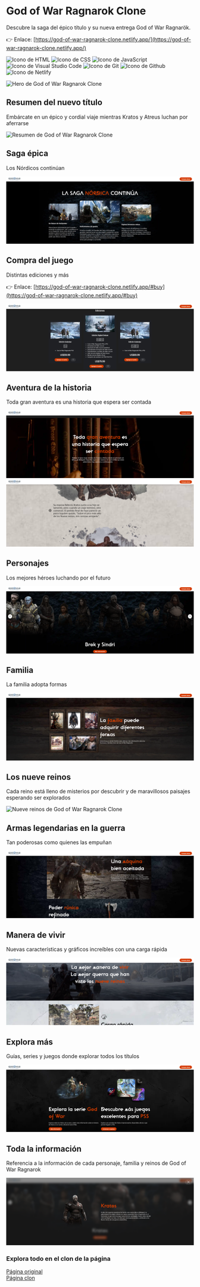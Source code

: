 # God of War Ragnarok Clone

Descubre la saga del épico título y su nueva entrega God of War Ragnarök.

👉 Enlace: [https://god-of-war-ragnarok-clone.netlify.app/](https://god-of-war-ragnarok-clone.netlify.app/)  

<p align="left">
  <img src="https://img.shields.io/badge/HTML5-E34F26?style=for-the-badge&logo=html5&logoColor=white" alt="Icono de HTML">
  <img src="https://img.shields.io/badge/CSS3-1572B6?style=for-the-badge&logo=css3&logoColor=white" alt="Icono de CSS">
  <img src="https://img.shields.io/badge/JavaScript-323330?style=for-the-badge&logo=javascript&logoColor=F7DF1E" alt="Icono de JavaScript">
  <img src="https://img.shields.io/badge/Visual_Studio_Code-0078D4?style=for-the-badge&logo=visual%20studio%20code&logoColor=white" alt="Icono de Visual Studio Code">
  <img src="https://img.shields.io/badge/GIT-E44C30?style=for-the-badge&logo=git&logoColor=white" alt="Icono de Git">
  <img src="https://img.shields.io/badge/GitHub-100000?style=for-the-badge&logo=github&logoColor=white" alt="Icono de Github">
  <img src="https://img.shields.io/badge/Netlify-00C7B7?style=for-the-badge&logo=netlify&logoColor=white" alt="Icono de Netlify">
</p>

![Hero de God of War Ragnarok Clone](./images/readme-images/hero.png)

## Resumen del nuevo título

Embárcate en un épico y cordial viaje mientras Kratos y Atreus luchan por aferrarse

![Resumen de God of War Ragnarok Clone](./images/readme-images/about.png)

## Saga épica

Los Nórdicos continúan

![Saga de God of War Ragnarok Clone](./images/readme-images/saga.png)

## Compra del juego

Distintas ediciones y más

👉 Enlace: [https://god-of-war-ragnarok-clone.netlify.app/#buy](https://god-of-war-ragnarok-clone.netlify.app/#buy)  

![Compra de God of War Ragnarok Clone](./images/readme-images/purchase.png)

## Aventura de la historia

Toda gran aventura es una historia que espera ser contada

![Aventura de God of War Ragnarok Clone](./images/readme-images/aventure.png)
![Historia de God of War Ragnarok Clone](./images/readme-images/history.png)

## Personajes

Los mejores héroes luchando por el futuro

![Personajes de God of War Ragnarok Clone](./images/readme-images/characters.png)

## Familia

La familia adopta formas

![Familia de God of War Ragnarok Clone](./images/readme-images/family.png)

## Los nueve reinos

Cada reino está lleno de misterios por descubrir y de maravillosos paisajes esperando ser explorados

![Nueve reinos de God of War Ragnarok Clone](./images/readme-images/kingdoms.png)

## Armas legendarias en la guerra

Tan poderosas como quienes las empuñan

![Armas legendarias de God of War Ragnarok Clone](./images/readme-images/war.png)

## Manera de vivir

Nuevas características y gráficos increíbles con una carga rápida 

![Características God of War Ragnarok Clone](./images/readme-images/features.png)

## Explora más

Guías, series y juegos donde explorar todos los títulos

![Explora más en God of War Ragnarok Clone](./images/readme-images/explore.png)

## Toda la información

Referencia a la información de cada personaje, familia y reinos de God of War Ragnarok

![Información de cada personaje, familia y reinos de God of War Ragnarok Clone](./images/readme-images/data.png)

### Explora todo en el clon de la página

[Página original](https://www.playstation.com/es-cl/games/god-of-war-ragnarok/)  
[Página clon](https://god-of-war-ragnarok-clone.netlify.app/)